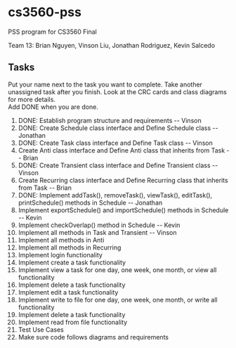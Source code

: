 # cs3560-pss
PSS program for CS3560 Final</br>

Team 13:  Brian Nguyen, Vinson Liu, Jonathan Rodriguez, Kevin Salcedo

## Tasks
Put your name next to the task you want to complete. Take another unassigned task after you finish.
Look at the CRC cards and class diagrams for more details. </br>
Add DONE when you are done. </br>
1. DONE: Establish program structure and requirements -- Vinson
2. DONE: Create Schedule class interface and Define Schedule class -- Jonathan
3. DONE: Create Task class interface and Define Task class -- Vinson
4. Create Anti class interface and Define Anti class that inherits from Task -- Brian
5. DONE: Create Transient class interface and Define Transient class -- Vinson
6. Create Recurring class interface and Define Recurring class that inherits from Task -- Brian
7. DONE: Implement addTask(), removeTask(), viewTask(), editTask(), printSchedule() methods in Schedule -- Jonathan
8. Implement exportSchedule() and importSchedule() methods in Schedule -- Kevin
9. Implement checkOverlap() method in Schedule -- Kevin
10. Implement all methods in Task and Transient -- Vinson
11. Implement all methods in Anti
12. Implement all methods in Recurring
13. Implement login functionality
14. Implement create a task functionality
15. Implement view a task for one day, one week, one month, or view all functionality
16. Implement delete a task functionality
17. Implement edit a task functionality
18. Implement write to file for one day, one week, one month, or write all functionality
19. Implement delete a task functionality
20. Implement read from file functionality
21. Test Use Cases
22. Make sure code follows diagrams and requirements
